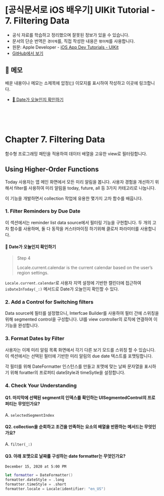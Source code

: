 # [공식문서로 iOS 배우기] UIKit Tutorial - 7. Filtering Data

- 공식 자료를 학습하고 정리했으며 잘못된 정보가 있을 수 있습니다.
- 문서의 단순 번역은 `경어체`를, 직접 작성한 내용은 `평어체`를 사용합니다.
- 원문: Apple Developer - [iOS App Dev Tutorials - UIKit](https://developer.apple.com/tutorials/app-dev-training)
- [GitHub에서 보기](https://github.com/KyungminLeeDev/learning-with-apple-official-resources)

## 📌 메모

배운 내용이나 메모는 소제목에 압정(`📌`) 이모지를 표시하여 작성하고 이곳에 링크합니다.

- [📌 Date가 오늘인지 확인하기](#-date가-오늘인지-확인하기)

<br/><br/><br/>



# Chapter 7. Filtering Data

함수형 프로그래밍 패턴을 적용하여 데이터 배열을 고유한 view로 필터링합니다.

## Using Higher-Order Functions

Today 사용자는 앱 메인 화면에서 모든 미리 알림을 봅니다. 사용자 경험을 개선하기 위해서 filter를 사용하여 미리 알림을 today, future, all 등 3가지 카테고리로 나눕니다.

이 기능을 개발하면서 collection 작업에 유용한 몇가지 고차 함수를 배웁니다.

### 1. Filter Reminders by Due Date

이 섹션에서는 reminder list data source에서 필터링 기능을 구현합니다. 두 개의 고차 함수를 사용하며, 둘 다 동작을 커스터마이징 하기위해 클로저 파라미터를 사용합니다.

#### 📌 Date가 오늘인지 확인하기

> Step 4  
>  
> Locale.current.calendar is the current calendar based on the user’s region settings.

`Locale.current.calendar`로 사용자 지역 설정에 기반한 캘린더에 접근하여 `isDateInToday(_:)` 메서드로 Date가 오늘인지 확인할 수 있다.

### 2. Add a Control for Switching filters

Data source에 필터를 설정했으니, Interfcae Builder를 사용하여 필터 간에 스위칭을 위해 segmented control을 구성합니다. UI를 view controller의 로직에 연결하여 이 기능을 완성합니다.

### 3. Format Dates by Filter

사용자는 이제 미리 알림 목록 화면에서 각기 다른 보기 모드를 스위칭 할 수 있습니다. 이 섹션에서는 선택된 필터에 기반한 미리 알림의 due date 텍스트를 포맷팅합니다.  
  
각 필터를 위해 DateFormatter 인스턴스를 만들고 포맷에 맞는 날짜 문자열을 표시하기 위해 foratter의 프로퍼티 dateStyle과 timeSytle을 설정합니다.

### 4. Check Your Understanding

#### Q1. 마지막에 선택된 segment의 인덱스를 확인하는 UISegmentedControl의 프로퍼티는 무엇인가요?

A. `selectedSegmentIndex`

#### Q2. collection을 순회하고 조건을 만족하는 요소의 배열을 반환하는 메서드는 무엇인가요?

A. `filter(_:)`

#### Q3. 아래 포맷으로 날짜를 구성하는 date formatter는 무엇인가요?

`December 15, 2020 at 5:00 PM`

~~~swift
let formatter = DateFormatter()
formatter.dateStyle = .long
formatter.timeStyle = .short
formatter.locale = Locale(identifier: "en_US")
~~~

